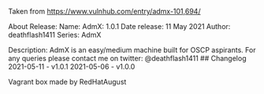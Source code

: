Taken from https://www.vulnhub.com/entry/admx-101,694/ 

About Release:
    Name: AdmX: 1.0.1
    Date release: 11 May 2021
    Author: deathflash1411
    Series: AdmX

Description:
    AdmX is an easy/medium machine built for OSCP aspirants. For any queries please contact me on twitter: @deathflash1411
    ## Changelog 2021-05-11 - v1.0.1 2021-05-06 - v1.0.0

Vagrant box made by RedHatAugust
